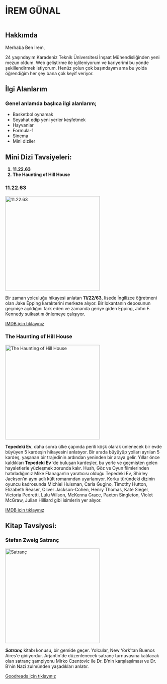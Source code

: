 
<!--Adım soyadım-->
<h1>İREM GÜNAL</h1>
<img src="https://i.picsum.photos/id/410/300/100.jpg?hmac=ck_GHZFrPdk2QG2I5LQUqzFWF3XlyAmQMmltzJNbkzY" alt="">
<h2>Hakkımda</h2>
<!--Kendim hakkında-->
<p>Merhaba Ben İrem,</p>
<p>24 yaşındayım.Karadeniz Teknik Üniversitesi İnşaat Mühendisliğinden yeni mezun oldum. Web geliştirme ile iglileniyorum ve kariyerimi bu yönde şekillendirmek istiyorum. Henüz yolun çok başındayım ama bu yolda öğrendiğim her şey bana çok keyif veriyor. </p>

<h2>İlgi Alanlarım</h2>
<!--Hobilerimden bahsedeceğim-->
<h3>Genel anlamda başlıca ilgi alanlarım;</h3>
<ul>
    <li>Basketbol oynamak</li>
    <li>Seyahat edip yeni yerler keşfetmek</li>
    <li>Hayvanlar</li>
    <li>Formula-1</li>
    <li>Sinema</li>
    <li>Mini diziler</li>
    
</ul>

<!--Son zamanlarda izleyip çok beğendiğim bir mini diziden bahsedeceğim-->
<h2>Mini Dizi Tavsiyeleri:</h2>
<ol> <strong>
    <li>11.22.63</li>
    <li>The Haunting of Hill House</li>
</strong>
</ol>

<h3>11.22.63</h3>
<!--Dizi görseli koyacağım-->
<img width="300" src="image/1.jpg" alt="11.22.63">
<!--Dizi hakkında bilgi vereceğim-->
<p>Bir zaman yolculuğu hikayesi anlatan <strong>11/22/63</strong>, lisede İngilizce öğretmeni olan Jake Epping karakterini merkeze alıyor. Bir lokantanın deposunun geçmişe açıldığını fark eden ve zamanda geriye giden Epping, John F. Kennedy suikastını önlemeye çalışıyor.</p>
<!--IMDB linki ekleyeceğim-->
<a href="https://www.imdb.com/title/tt2879552/" target="_blank">IMDB için tıklayınız</a>

<h3>The Haunting of Hill House</h3>
<!--Dizi görseli koyacağım-->
<img width="300" src="image/2.jpg" alt="The Haunting of Hill House">
<p><strong>Tepedeki Ev</strong>, daha sonra ülke çapında perili köşk olarak ünlenecek bir evde büyüyen 5 kardeşin hikayesini anlatıyor. Bir arada büyüyüp yolları ayrılan 5 kardeş, yaşanan bir trajedinin ardından yeninden bir araya gelir. Yıllar önce kaldıkları <strong>Tepedeki Ev</strong> ’de buluşan kardeşler, bu yerle ve geçmişten gelen hayaletlerle yüzleşmek zorunda kalır. Hush, Göz ve Oyun filmlerinden hatırladığımız Mike Flanagan’ın yaratıcısı olduğu Tepedeki Ev, Shirley Jackson’ın aynı adlı kült romanından uyarlanıyor. Korku türündeki dizinin oyuncu kadrosunda Michiel Huisman, Carla Gugino, Timothy Hutton, Elizabeth Reaser, Oliver Jackson-Cohen, Henry Thomas, Kate Siegel, Victoria Pedretti, Lulu Wilson, McKenna Grace, Paxton Singleton, Violet McGraw, Julian Hilliard gibi isimlerin yer alıyor.</p>
<!--IMDB linki ekleyeceğim-->
<a href="https://www.imdb.com/title/tt6763664/" target="_blank" > IMDB için tıklayınız</a>

<h2>Kitap Tavsiyesi:</h2>
<h3><strong>Stefan Zweig Satranç</strong></h3>
<img width="300" src="image/3.jpg" alt="Satranç">
<p><strong><em>Satranç</em></strong> kitabı konusu, bir gemide geçer. Yolcular, New York'tan Buenos Aires'e gidiyordur. Arjantin'de düzenlenecek satranç turnuvasına katılacak olan satranç şampiyonu Mirko Czentovic ile Dr. B’nin karşılaşılması ve Dr. B’nin Nazi zulmünden yaşadıkları anlatır.</p>
<!--Kitap için link ekleyeceğim-->
<a href="https://www.goodreads.com/book/show/1220467.Satran_?ac=1&from_search=true&qid=T2wQSkHJiy&rank=2" target="_blank">Goodreads için tıklayınız</a>


